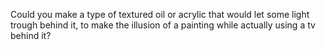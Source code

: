 Could you make a type of textured oil or acrylic that would let some light trough behind it, to make the illusion of a painting while actually using a tv behind it?